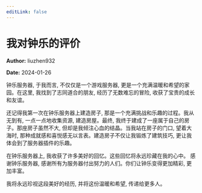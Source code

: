 ```yaml
---
editLink: false
---
```


# 我对钟乐的评价

**Author:** liuzhen932

**Date:** 2024-01-26

钟乐服务器, 于我而言, 不仅仅是一个游戏服务器, 更是一个充满温暖和希望的家园。在这里, 我找到了志同道合的朋友, 经历了无数难忘的冒险, 收获了宝贵的成长和友谊。

还记得我第一次在钟乐服务器上建造房子, 那是一个充满挑战和乐趣的过程。我从无到有, 一点一点地收集资源, 建造房屋。最终, 我终于建成了一座属于自己的房子。那座房子虽然不大, 但却是我倾注心血的结晶。当我站在房子的门口, 望着大海时, 那种成就感和喜悦感无以言表。建造房子不仅让我锻炼了建筑技巧, 更让我体会到了服务器插件的乐趣。

在钟乐服务器上, 我收获了许多美好的回忆。这些回忆将永远珍藏在我的心中。
感谢钟乐服务器, 感谢所有为服务器付出努力的人们。你们让钟乐变得更加精彩, 更加丰富。

我将永远珍视这段美好的经历, 并将这份温暖和希望, 传递给更多人。